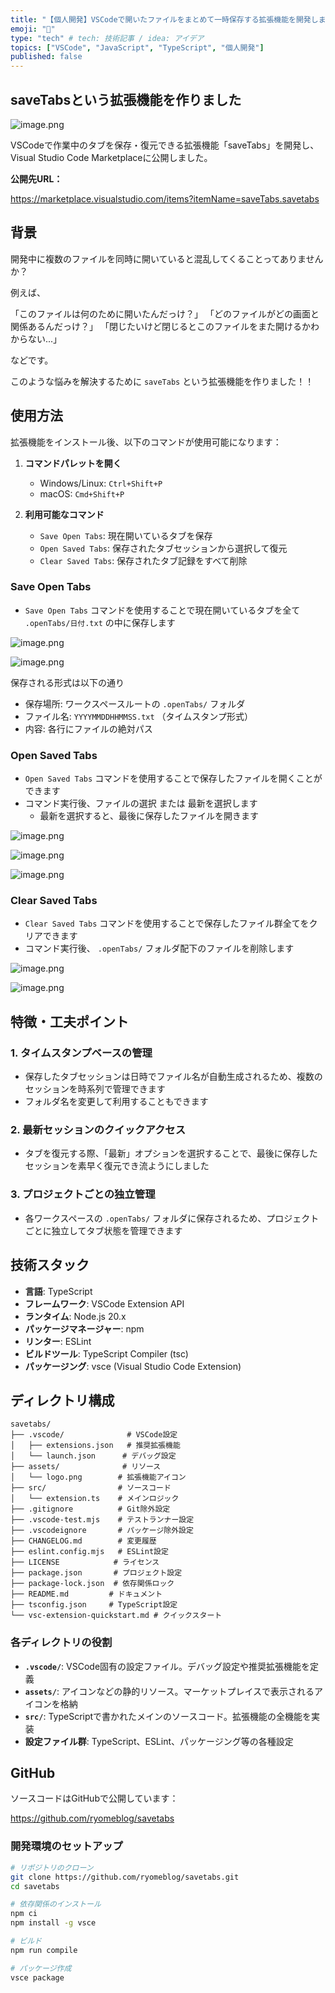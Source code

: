 ```yaml
---
title: "【個人開発】VSCodeで開いたファイルをまとめて一時保存する拡張機能を開発しました"
emoji: "🦔"
type: "tech" # tech: 技術記事 / idea: アイデア
topics: ["VSCode", "JavaScript", "TypeScript", "個人開発"]
published: false
---
```


## saveTabsという拡張機能を作りました

![image.png](https://qiita-image-store.s3.ap-northeast-1.amazonaws.com/0/449867/ed147374-83ff-4362-9579-715469acc216.png)

VSCodeで作業中のタブを保存・復元できる拡張機能「saveTabs」を開発し、Visual Studio Code Marketplaceに公開しました。

**公開先URL：**

https://marketplace.visualstudio.com/items?itemName=saveTabs.savetabs

## 背景

開発中に複数のファイルを同時に開いていると混乱してくることってありませんか？

例えば、

「このファイルは何のために開いたんだっけ？」
「どのファイルがどの画面と関係あるんだっけ？」
「閉じたいけど閉じるとこのファイルをまた開けるかわからない...」

などです。

このような悩みを解決するために `saveTabs` という拡張機能を作りました！！

## 使用方法

拡張機能をインストール後、以下のコマンドが使用可能になります：

1. **コマンドパレットを開く**  
   - Windows/Linux: `Ctrl+Shift+P`
   - macOS: `Cmd+Shift+P`

2. **利用可能なコマンド**
   - `Save Open Tabs`: 現在開いているタブを保存
   - `Open Saved Tabs`: 保存されたタブセッションから選択して復元
   - `Clear Saved Tabs`: 保存されたタブ記録をすべて削除

### Save Open Tabs

- `Save Open Tabs` コマンドを使用することで現在開いているタブを全て `.openTabs/日付.txt` の中に保存します

![image.png](https://qiita-image-store.s3.ap-northeast-1.amazonaws.com/0/449867/e21fae7c-dafc-4d7d-ae6d-f34af67dbdbb.png)

![image.png](https://qiita-image-store.s3.ap-northeast-1.amazonaws.com/0/449867/af117e43-fc58-44d1-95a4-80267e40bff5.png)

保存される形式は以下の通り

- 保存場所: ワークスペースルートの `.openTabs/` フォルダ
- ファイル名: `YYYYMMDDHHMMSS.txt` （タイムスタンプ形式）
- 内容: 各行にファイルの絶対パス

### Open Saved Tabs

- `Open Saved Tabs` コマンドを使用することで保存したファイルを開くことができます
- コマンド実行後、ファイルの選択 または 最新を選択します
    - 最新を選択すると、最後に保存したファイルを開きます

![image.png](https://qiita-image-store.s3.ap-northeast-1.amazonaws.com/0/449867/d2093f4b-0886-4adc-96da-a74433fd7b41.png)

![image.png](https://qiita-image-store.s3.ap-northeast-1.amazonaws.com/0/449867/1f3600c0-6d7a-461d-ab57-e0a1a745be24.png)

![image.png](https://qiita-image-store.s3.ap-northeast-1.amazonaws.com/0/449867/09b7b680-4b24-41f3-a910-559868de2bbf.png)

### Clear Saved Tabs

- `Clear Saved Tabs` コマンドを使用することで保存したファイル群全てをクリアできます
- コマンド実行後、 `.openTabs/` フォルダ配下のファイルを削除します

![image.png](https://qiita-image-store.s3.ap-northeast-1.amazonaws.com/0/449867/47f53517-3c5f-400f-ab0d-f56305aa9017.png)

![image.png](https://qiita-image-store.s3.ap-northeast-1.amazonaws.com/0/449867/24b7b031-7ef4-401b-811b-4984e2ca8a6f.png)

## 特徴・工夫ポイント

### 1. タイムスタンプベースの管理

- 保存したタブセッションは日時でファイル名が自動生成されるため、複数のセッションを時系列で管理できます
- フォルダ名を変更して利用することもできます

### 2. 最新セッションのクイックアクセス

- タブを復元する際、「最新」オプションを選択することで、最後に保存したセッションを素早く復元でき流ようにしました

### 3. プロジェクトごとの独立管理

- 各ワークスペースの `.openTabs/` フォルダに保存されるため、プロジェクトごとに独立してタブ状態を管理できます

## 技術スタック

- **言語**: TypeScript
- **フレームワーク**: VSCode Extension API
- **ランタイム**: Node.js 20.x
- **パッケージマネージャー**: npm
- **リンター**: ESLint
- **ビルドツール**: TypeScript Compiler (tsc)
- **パッケージング**: vsce (Visual Studio Code Extension)

## ディレクトリ構成

```
savetabs/
├── .vscode/              # VSCode設定
│   ├── extensions.json   # 推奨拡張機能
│   └── launch.json      # デバッグ設定
├── assets/              # リソース
│   └── logo.png        # 拡張機能アイコン
├── src/                # ソースコード
│   └── extension.ts    # メインロジック
├── .gitignore          # Git除外設定
├── .vscode-test.mjs    # テストランナー設定
├── .vscodeignore       # パッケージ除外設定
├── CHANGELOG.md        # 変更履歴
├── eslint.config.mjs   # ESLint設定
├── LICENSE            # ライセンス
├── package.json       # プロジェクト設定
├── package-lock.json  # 依存関係ロック
├── README.md         # ドキュメント
├── tsconfig.json     # TypeScript設定
└── vsc-extension-quickstart.md # クイックスタート
```

### 各ディレクトリの役割

- **`.vscode/`**: VSCode固有の設定ファイル。デバッグ設定や推奨拡張機能を定義
- **`assets/`**: アイコンなどの静的リソース。マーケットプレイスで表示されるアイコンを格納
- **`src/`**: TypeScriptで書かれたメインのソースコード。拡張機能の全機能を実装
- **設定ファイル群**: TypeScript、ESLint、パッケージング等の各種設定

## GitHub

ソースコードはGitHubで公開しています：

https://github.com/ryomeblog/savetabs

### 開発環境のセットアップ

```bash
# リポジトリのクローン
git clone https://github.com/ryomeblog/savetabs.git
cd savetabs

# 依存関係のインストール
npm ci
npm install -g vsce

# ビルド
npm run compile

# パッケージ作成
vsce package
```
